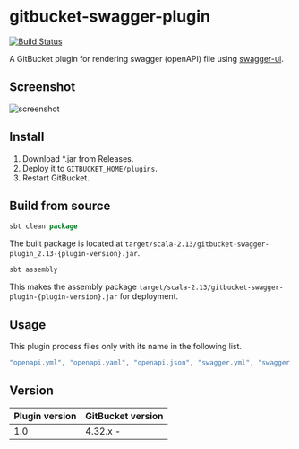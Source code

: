 # gitbucket-swagger-plugin

[![Build Status](https://travis-ci.org/onukura/gitbcket-swagger-plugin.svg?branch=master)](https://travis-ci.org/onukura/gitbcket-swagger-plugin)

A GitBucket plugin for rendering swagger (openAPI) file using [swagger-ui](https://github.com/swagger-api/swagger-ui).

## Screenshot

![screenshot](https://github.com/onukura/gitbcket-swagger-plugin/blob/assets/screenshot.png?raw=true)

## Install

1. Download *.jar from Releases.
2. Deploy it to `GITBUCKET_HOME/plugins`.
3. Restart GitBucket.

## Build from source

```sbt
sbt clean package
```

The built package is located at
`target/scala-2.13/gitbucket-swagger-plugin_2.13-{plugin-version}.jar`.

```sbt
sbt assembly
```

This makes the assembly package
`target/scala-2.13/gitbucket-swagger-plugin-{plugin-version}.jar`
for deployment.


## Usage

This plugin process files only with its name in the following list.

```bash
"openapi.yml", "openapi.yaml", "openapi.json", "swagger.yml", "swagger.yaml", "swagger.json", "OpenAPI.YML", "openapi.Yaml", "openapi.JSON"
```

## Version

Plugin version|GitBucket version
:---|:---
1.0|4.32.x -
